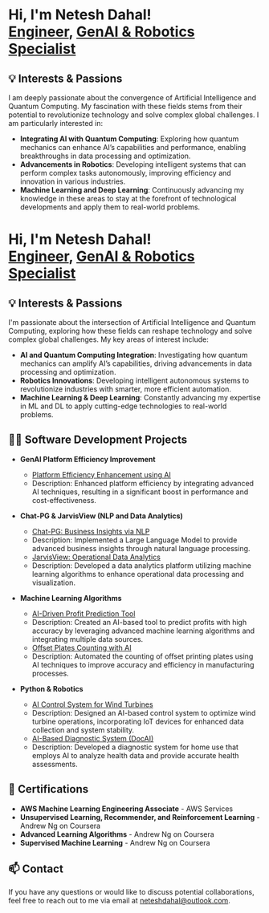 <h1>Hi, I'm Netesh Dahal! <br/><a href="https://github.com/neteshdahal">Engineer</a>, <a href="https://www.linkedin.com/in/neteshdahal/">GenAI & Robotics Specialist</a></h1>

<h2>💡 Interests & Passions</h2>

I am deeply passionate about the convergence of Artificial Intelligence and Quantum Computing. My fascination with these fields stems from their potential to revolutionize technology and solve complex global challenges. I am particularly interested in:

- **Integrating AI with Quantum Computing**: Exploring how quantum mechanics can enhance AI’s capabilities and performance, enabling breakthroughs in data processing and optimization.
- **Advancements in Robotics**: Developing intelligent systems that can perform complex tasks autonomously, improving efficiency and innovation in various industries.
- **Machine Learning and Deep Learning**: Continuously advancing my knowledge in these areas to stay at the forefront of technological developments and apply them to real-world problems.

<h1>Hi, I'm Netesh Dahal! <br/><a href="https://github.com/neteshdahal">Engineer</a>, <a href="https://www.linkedin.com/in/neteshdahal/">GenAI & Robotics Specialist</a></h1>

<h2>💡 Interests & Passions</h2>

I'm passionate about the intersection of Artificial Intelligence and Quantum Computing, exploring how these fields can reshape technology and solve complex global challenges. My key areas of interest include:

- **AI and Quantum Computing Integration**: Investigating how quantum mechanics can amplify AI’s capabilities, driving advancements in data processing and optimization.
- **Robotics Innovations**: Developing intelligent autonomous systems to revolutionize industries with smarter, more efficient automation.
- **Machine Learning & Deep Learning**: Constantly advancing my expertise in ML and DL to apply cutting-edge technologies to real-world problems.


<h2>👨‍💻 Software Development Projects</h2>

- <b>GenAI Platform Efficiency Improvement</b>
  - [Platform Efficiency Enhancement using AI](https://github.com/neteshdahal/GenAI-Platform-Efficiency)
  - Description: Enhanced platform efficiency by integrating advanced AI techniques, resulting in a significant boost in performance and cost-effectiveness.
  
- <b>Chat-PG & JarvisView (NLP and Data Analytics)</b>
  - [Chat-PG: Business Insights via NLP](https://github.com/neteshdahal/Chat-PG-NLP-Business-Insights)
  - Description: Implemented a Large Language Model to provide advanced business insights through natural language processing.
  - [JarvisView: Operational Data Analytics](https://github.com/neteshdahal/JarvisView-Data-Analytics)
  - Description: Developed a data analytics platform utilizing machine learning algorithms to enhance operational data processing and visualization.

- <b>Machine Learning Algorithms</b>
  - [AI-Driven Profit Prediction Tool](https://github.com/neteshdahal/Profit-Prediction-ML)
  - Description: Created an AI-based tool to predict profits with high accuracy by leveraging advanced machine learning algorithms and integrating multiple data sources.
  - [Offset Plates Counting with AI](https://github.com/neteshdahal/AI-Offset-Plate-Counting)
  - Description: Automated the counting of offset printing plates using AI techniques to improve accuracy and efficiency in manufacturing processes.

- <b>Python & Robotics</b>
  - [AI Control System for Wind Turbines](https://github.com/neteshdahal/Wind-Turbine-AI-Control)
  - Description: Designed an AI-based control system to optimize wind turbine operations, incorporating IoT devices for enhanced data collection and system stability.
  - [AI-Based Diagnostic System (DocAI)](https://github.com/neteshdahal/DocAI-Diagnostic-System)
  - Description: Developed a diagnostic system for home use that employs AI to analyze health data and provide accurate health assessments.

<h2>📜 Certifications</h2>

- <b>AWS Machine Learning Engineering Associate</b> - AWS Services
- <b>Unsupervised Learning, Recommender, and Reinforcement Learning</b> - Andrew Ng on Coursera
- <b>Advanced Learning Algorithms</b> - Andrew Ng on Coursera
- <b>Supervised Machine Learning</b> - Andrew Ng on Coursera

<h2>📫 Contact</h2>

If you have any questions or would like to discuss potential collaborations, feel free to reach out to me via email at [neteshdahal@outlook.com](mailto:neteshdahal@outlook.com).

<!--
**neteshdahal/neteshdahal** is a ✨ _special_ ✨ repository because its `README.md` (this file) appears on your GitHub profile.

Here are some ideas to get you started:

- 🔭 I’m currently working on ...
- 🌱 I’m currently learning ...
- 👯 I’m looking to collaborate on ...
- 🤔 I’m looking for help with ...
- 💬 Ask me about ...
- 📫 How to reach me: ...
- 😄 Pronouns: ...
- ⚡ Fun fact: ...
-->
